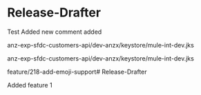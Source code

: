# Release-Drafter

Test Added new comment added

anz-exp-sfdc-customers-api/dev-anzx/keystore/mule-int-dev.jks

anz-exp-sfdc-customers-api/dev-anzx/keystore/mule-int-dev.jks


feature/218-add-emoji-support# Release-Drafter

Added feature 1